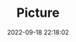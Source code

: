 ---
weight: 1
images:
- /images/edited/224.jpeg
title: Picture
date: 2022-09-18 22:18:02
tags: [luminarneo,work,ILCE-7M3,50.0,kite]
---